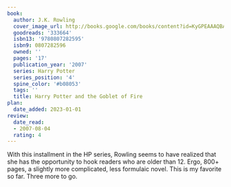 ```yaml
---
book:
  author: J.K. Rowling
  cover_image_url: http://books.google.com/books/content?id=KyGPEAAAQBAJ&printsec=frontcover&img=1&zoom=1&source=gbs_api
  goodreads: '333664'
  isbn13: '9780807282595'
  isbn9: 0807282596
  owned: ''
  pages: '17'
  publication_year: '2007'
  series: Harry Potter
  series_position: '4'
  spine_color: '#b08053'
  tags: ''
  title: Harry Potter and the Goblet of Fire
plan:
  date_added: 2023-01-01
review:
  date_read:
  - 2007-08-04
  rating: 4
---
```


With this installment in the HP series, Rowling seems to have realized that she has the opportunity to hook readers who are older than 12. Ergo, 800+ pages, a slightly more complicated, less formulaic novel. This is my favorite so far. Three more to go.
